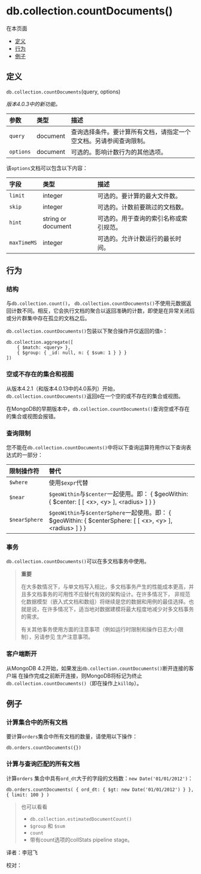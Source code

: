 # db.collection.countDocuments\(\)

在本页面

* [定义](db-collection-countdocuments.md#definition)
* [行为](db-collection-countdocuments.md#behavior)
* [例子](db-collection-countdocuments.md#examples)

## 定义

`db.collection.countDocuments`\(query, options\)

_版本4.0.3中的新功能。_

| 参数 | 类型 | 描述 |
| :--- | :--- | :--- |
| `query` | document | 查询选择条件。要计算所有文档，请指定一个空文档。另请参阅查询限制。 |
| `options` | document | 可选的。影响计数行为的其他选项。 |

该`options`文档可以包含以下内容：

| 字段 | 类型 | 描述 |
| :--- | :--- | :--- |
| `limit` | integer | 可选的。要计算的最大文件数。 |
| `skip` | integer | 可选的。计数前要跳过的文档数。 |
| `hint` | string or document | 可选的。用于查询的索引名称或索引规范。 |
| `maxTimeMS` | integer | 可选的。允许计数运行的最长时间。 |

## 行为

### 结构

与`db.collection.count()`， `db.collection.countDocuments()`不使用元数据返回计数不同。相反，它会执行文档的聚合以返回准确的计数，即使是在异常关闭后或分片群集中存在孤立的文档之后。

`db.collection.countDocuments()`包装以下聚合操作并仅返回的值`n`：

```text
db.collection.aggregate([
    { $match: <query> },
    { $group: { _id: null, n: { $sum: 1 } } }
])
```

### 空或不存在的集合和视图

从版本4.2.1（和版本4.0.13中的4.0系列）开始， `db.collection.countDocuments()`返回`0`在一个空的或不存在的集合或视图。

在MongoDB的早期版本中，`db.collection.countDocuments()`查询空或不存在的集合或视图会报错。

### 查询限制

您不能在`db.collection.countDocuments()`中将以下查询运算符用作以下查询表达式的一部分：

| 限制操作符 | 替代 |
| :--- | :--- |
| `$where` | 使用`$expr`代替 |
| `$near` | `$geoWithin`与`$center`一起使用。即： { $geoWithin: { $center: \[ \[ &lt;x&gt;, &lt;y&gt; \], &lt;radius&gt; \] } } |
| `$nearSphere` | `$geoWithin`与`$centerSphere`一起使用。即： { $geoWithin: { $centerSphere: \[ \[ &lt;x&gt;, &lt;y&gt; \], &lt;radius&gt; \] } } |

### 事务

`db.collection.countDocuments()`可以在多文档事务中使用。

> **重要**
>
> 在大多数情况下，与单文档写入相比，多文档事务产生的性能成本更高，并且多文档事务的可用性不应替代有效的架构设计。在许多情况下， 非规范化数据模型（嵌入式文档和数组）将继续是您的数据和用例的最佳选择。也就是说，在许多情况下，适当地对数据建模将最大程度地减少对多文档事务的需求。
>
> 有关其他事务使用方面的注意事项（例如运行时限制和操作日志大小限制），另请参见 生产注意事项。

### 客户端断开

从MongoDB 4.2开始，如果发出`db.collection.countDocuments()`断开连接的客户端 在操作完成之前断开连接，则MongoDB将标记为终止`db.collection.countDocuments()`（即在操作上`killOp`）。

## 例子

### 计算集合中的所有文档

要计算`orders`集合中所有文档的数量，请使用以下操作：

```text
db.orders.countDocuments({})
```

### 计算与查询匹配的所有文档

计算`orders` 集合中具有`ord_dt`大于的字段的文档数：`new Date('01/01/2012')`：

```text
db.orders.countDocuments( { ord_dt: { $gt: new Date('01/01/2012') } }, { limit: 100 } )
```

> 也可以看看
>
> * `db.collection.estimatedDocumentCount()`
> * `$group` 和 `$sum`
> * `count`
> * 带有count选项的collStats pipeline stage。

译者：李冠飞

校对：

